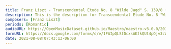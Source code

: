 ```yaml
---
title: Franz Liszt - Transcendental Etude No. 8 "Wilde Jagd" S. 139/8 (3)
description: This is the description for Transcendental Etude No. 8 "Wilde Jagd" S. 139/8 by Franz Liszt
composers: [Franz Liszt]
periods: [Romantic]
audioURL: https://OpenMusicDataset.github.io/Maestro/maestro-v3.0.0/2011/MIDI-Unprocessed_14_R1_2011_MID--AUDIO_R1-D6_04_Track04_wav.midi
formURL: https://docs.google.com/forms/d/e/1FAIpQLSfDcxsAKfkQUt4pOjv3cWutpWLV2bDsyKHJRyJEenDdpZHbyw/viewform
date: 2021-08-08T07:43:13-06:00
---
```


